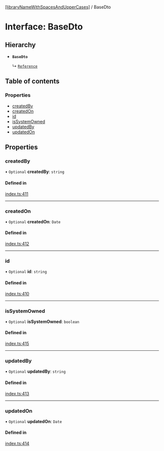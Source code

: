 [[libraryNameWithSpacesAndUpperCases]](../README.md) / BaseDto

# Interface: BaseDto

## Hierarchy

- **`BaseDto`**

  ↳ [`Reference`](Reference.md)

## Table of contents

### Properties

- [createdBy](BaseDto.md#createdby)
- [createdOn](BaseDto.md#createdon)
- [id](BaseDto.md#id)
- [isSystemOwned](BaseDto.md#issystemowned)
- [updatedBy](BaseDto.md#updatedby)
- [updatedOn](BaseDto.md#updatedon)

## Properties

### createdBy

• `Optional` **createdBy**: `string`

#### Defined in

[index.ts:411](https://github.com/undaku/js-sdk/blob/08957cb/src/index.ts#L411)

___

### createdOn

• `Optional` **createdOn**: `Date`

#### Defined in

[index.ts:412](https://github.com/undaku/js-sdk/blob/08957cb/src/index.ts#L412)

___

### id

• `Optional` **id**: `string`

#### Defined in

[index.ts:410](https://github.com/undaku/js-sdk/blob/08957cb/src/index.ts#L410)

___

### isSystemOwned

• `Optional` **isSystemOwned**: `boolean`

#### Defined in

[index.ts:415](https://github.com/undaku/js-sdk/blob/08957cb/src/index.ts#L415)

___

### updatedBy

• `Optional` **updatedBy**: `string`

#### Defined in

[index.ts:413](https://github.com/undaku/js-sdk/blob/08957cb/src/index.ts#L413)

___

### updatedOn

• `Optional` **updatedOn**: `Date`

#### Defined in

[index.ts:414](https://github.com/undaku/js-sdk/blob/08957cb/src/index.ts#L414)
